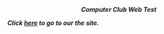 <head>
<b><i><center>Computer Club Web Test</center><b/><i/>

</head>

<body>


Click <a href="https://hyperom.github.io/Schoolwebsiteval1/">here</a> to go to our the site.
</body>
